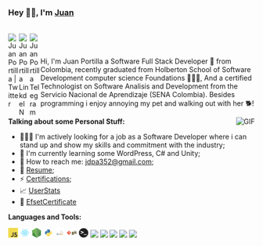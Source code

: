 ### Hey 👋🏽, I'm [Juan](https://www.linkedin.com/in/jdpa352)

<br/>

<a href="https://twitter.com/JDavid357">
  <img align="left" alt="Juan Portilla | Twitter" width="22px" src="https://cdn.jsdelivr.net/npm/simple-icons@v3/icons/twitter.svg" />
</a>
<a href="https://www.linkedin.com/in/jdpa352/">
  <img align="left" alt="Juan Portilla  LinkdeIN" width="22px" src="https://cdn.jsdelivr.net/npm/simple-icons@v3/icons/linkedin.svg" />
</a>
<a href="https://t.me/Jdpa352">
  <img align="left" alt="Juan Portilla Telegram" width="22px" src="https://cdn.jsdelivr.net/npm/simple-icons@v3/icons/telegram.svg" />
</a>

<br />
<br />

Hi, I'm Juan Portilla a Software Full Stack Developer 🚀 from Colombia, recently graduated from Holberton School of Software Development computer science Foundations 👨🏽‍💻, And a certified Technologist on Software Analisis and Development from the Servicio Nacional de Aprendizaje (SENA Colombia). Besides programming i enjoy annoying my pet and walking out with her 🐕!

  <img align="right" alt="GIF" src="https://media.giphy.com/media/U6GtKidGrwnOTLQew9/giphy.gif" />

**Talking about some Personal Stuff:**

- 👨🏽‍💻 I'm actively looking for a job as a Software Developer where i can stand up and show my skills and commitment with the industry;
- 🌱 I'm currently learning some WordPress, C# and Unity;
- 📮 How to reach me: jdpa352@gmail.com;
- 📝 [Resume](https://drive.google.com/file/d/1S0iwwweiYGrcZ6KfJCnBFFkDP5TjZcI0/view?usp=sharing);
- ⚡️ [Certifications](https://drive.google.com/drive/folders/1ZFPiIJMITYd-HenxP1KhhyC5tlkwv9yg?usp=sharing);
- 📈 [UserStats](https://coderstats.net/github/#Jdpa357)
- 💎 [EfsetCertificate](https://www.efset.org/cert/JyCmaK)

**Languages and Tools:**

<code><img height="20" src="https://raw.githubusercontent.com/github/explore/80688e429a7d4ef2fca1e82350fe8e3517d3494d/topics/javascript/javascript.png"></code>
<code><img height="20" src="https://raw.githubusercontent.com/github/explore/80688e429a7d4ef2fca1e82350fe8e3517d3494d/topics/react/react.png"></code>
<code><img height="20" src="https://raw.githubusercontent.com/github/explore/80688e429a7d4ef2fca1e82350fe8e3517d3494d/topics/nodejs/nodejs.png"></code>
<code><img height="20" src="https://raw.githubusercontent.com/github/explore/80688e429a7d4ef2fca1e82350fe8e3517d3494d/topics/python/python.png"></code>
<code><img height="20" src="https://raw.githubusercontent.com/github/explore/80688e429a7d4ef2fca1e82350fe8e3517d3494d/topics/mysql/mysql.png"></code>
<code><img height="20" src="https://raw.githubusercontent.com/github/explore/80688e429a7d4ef2fca1e82350fe8e3517d3494d/topics/git/git.png"></code>
<code><img height="20" src="https://raw.githubusercontent.com/github/explore/80688e429a7d4ef2fca1e82350fe8e3517d3494d/topics/terminal/terminal.png"></code>
<code><img height="20" src="https://icons-for-free.com/iconfiles/png/512/logo+icon-1320190791807406540.png"></code>
<code><img height="20" src="https://cdn3.iconfinder.com/data/icons/popular-services-brands/512/php-512.png"></code>
<code><img height="20" src="https://icons-for-free.com/iconfiles/png/512/develop+html+language+layout+markup+programming+icon-1320165729268863150.png"></code>
<code><img height="20" src="https://cdn.pixabay.com/photo/2017/08/05/11/16/logo-2582747_960_720.png"></code>
<code><img height="20" src="https://s3-eu-west-2.amazonaws.com/bd-production-two/benjohnson/uploads/2018/01/19184928/Our-Approach-Blue-Icon.png"></code>

